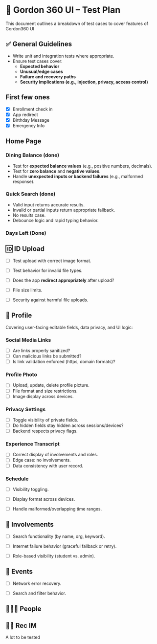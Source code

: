 # 🧪 Gordon 360 UI – Test Plan

This document outlines a breakdown of test cases to cover features of Gordon360 UI


## ✅ General Guidelines

- Write unit and integration tests where appropriate.
- Ensure test cases cover:
  - **Expected behavior**
  - **Unusual/edge cases**
  - **Failure and recovery paths**
  - **Security implications (e.g., injection, privacy, access control)**


## First few ones
- [x] Enrollment check in
- [x] App redirect
- [x] Birthday Message
- [x] Emergency Info

## Home  Page

### Dining Balance (done)

- Test for **expected balance values** (e.g., positive numbers, decimals).
- Test for **zero balance** and **negative values**.
- Handle **unexpected inputs or backend failures** (e.g., malformed response).



### Quick Search (done)

- Valid input returns accurate results.
- Invalid or partial inputs return appropriate fallback.
- No results case.
- Debounce logic and rapid typing behavior.

### Days Left (Done)

## 🆔 ID Upload

- [ ] Test upload with correct image format.
- [ ] Test behavior for invalid file types.
- [ ] Does the app **redirect appropriately** after upload?
- [ ] File size limits.
- [ ] Security against harmful file uploads.


## 👤 Profile

Covering user-facing editable fields, data privacy, and UI logic:

### Social Media Links

- [ ] Are links properly sanitized?
- [ ] Can malicious links be submitted?
- [ ] Is link validation enforced (https, domain formats)?

### Profile Photo

- [ ] Upload, update, delete profile picture.
- [ ] File format and size restrictions.
- [ ] Image display across devices.

### Privacy Settings

- [ ] Toggle visibility of private fields.
- [ ] Do hidden fields stay hidden across sessions/devices?
- [ ] Backend respects privacy flags.

### Experience Transcript

- [ ] Correct display of involvements and roles.
- [ ] Edge case: no involvements.
- [ ] Data consistency with user record.

### Schedule

- [ ] Visibility toggling.
- [ ] Display format across devices.
- [ ] Handle malformed/overlapping time ranges.



## 🤝 Involvements

- [ ] Search functionality (by name, org, keyword).
- [ ] Internet failure behavior (graceful fallback or retry).
- [ ] Role-based visibility (student vs. admin).


## 📅 Events

- [ ] Network error recovery.
- [ ] Search and filter behavior.


## 🧑‍🤝‍🧑 People


## 🏋️‍♀️ Rec IM

A lot to be tested



